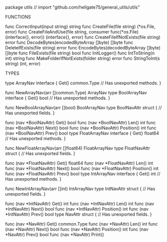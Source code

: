 package utils // import "github.com/hellgate75/general_utils/utils"


FUNCTIONS

func CorrectInput(input string) string
func CreateFile(file string) (*os.File, error)
func CreateFileAndUse(file string, consumer func(*os.File) (interface{}, error)) (interface{}, error)
func CreateFileIfNotExists(file string) error
func DecodeBytes(encodedByteArray []byte) []byte
func DeleteIfExists(file string) error
func EncodeBytes(decodedByteArray []byte) []byte
func FileExists(file string) bool
func InitLogger()
func IntToString(n int) string
func MakeFolderIfNotExists(folder string) error
func StringToInt(s string) (int, error)

TYPES

type ArrayNav interface {
	Get() common.Type
	// Has unexported methods.
}

func NewArrayNav(arr []common.Type) ArrayNav
type BoolArrayNav interface {
	Get() bool
	// Has unexported methods.
}

func NewBoolArrayNav(arr []bool) BoolArrayNav
type BoolNavAttr struct {
	// Has unexported fields.
}

func (nav *BoolNavAttr) Get() bool
func (nav *BoolNavAttr) Len() int
func (nav *BoolNavAttr) Next() bool
func (nav *BoolNavAttr) Position() int
func (nav *BoolNavAttr) Prev() bool
type FloatArrayNav interface {
	Get() float64
	// Has unexported methods.
}

func NewFloatArrayNav(arr []float64) FloatArrayNav
type FloatNavAttr struct {
	// Has unexported fields.
}

func (nav *FloatNavAttr) Get() float64
func (nav *FloatNavAttr) Len() int
func (nav *FloatNavAttr) Next() bool
func (nav *FloatNavAttr) Position() int
func (nav *FloatNavAttr) Prev() bool
type IntArrayNav interface {
	Get() int
	// Has unexported methods.
}

func NewIntArrayNav(arr []int) IntArrayNav
type IntNavAttr struct {
	// Has unexported fields.
}

func (nav *IntNavAttr) Get() int
func (nav *IntNavAttr) Len() int
func (nav *IntNavAttr) Next() bool
func (nav *IntNavAttr) Position() int
func (nav *IntNavAttr) Prev() bool
type NavAttr struct {
	// Has unexported fields.
}

func (nav *NavAttr) Get() common.Type
func (nav *NavAttr) Len() int
func (nav *NavAttr) Next() bool
func (nav *NavAttr) Position() int
func (nav *NavAttr) Prev() bool
func (nav *NavAttr) Print()
